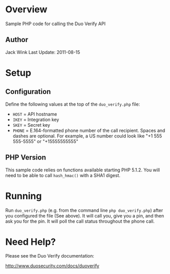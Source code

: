 # Overview
Sample PHP code for calling the Duo Verify API

## Author
Jack Wink
Last Update: 2011-08-15

# Setup

## Configuration
Define the following values at the top of the `duo_verify.php` file:

- `HOST`  = API hostname
- `IKEY`  = Integration key
- `SKEY`  = Secret key
- `PHONE` = E.164-formatted phone number of the call recipient. Spaces and dashes are optional. For example, a US number could look like "+1 555 555-5555" or "+15555555555"

## PHP Version
This sample code relies on functions available starting PHP 5.1.2.  You will need to be able to call `hash_hmac()` with a SHA1 digest.

# Running
Run `duo_verify.php` (e.g. from the command line `php duo_verify.php`) after you configured the file (See above).  It will call you, give you a pin, and then ask you for the pin.  It will poll the call status throughout the phone call.

# Need Help?
Please see the Duo Verify documentation:

<http://www.duosecurity.com/docs/duoverify>
